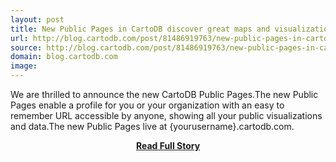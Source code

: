 ```yaml
---
layout: post
title: New Public Pages in CartoDB discover great maps and visualizations by enthusiast users and organizations
url: http://blog.cartodb.com/post/81486919763/new-public-pages-in-cartodb-discover-great-maps-and
source: http://blog.cartodb.com/post/81486919763/new-public-pages-in-cartodb-discover-great-maps-and
domain: blog.cartodb.com
image: 
---
```


<p>We are thrilled to announce the new CartoDB Public Pages.The new Public Pages enable a profile for you or your organization with an easy to remember URL accessible by anyone, showing all your public visualizations and data.The new Public Pages live at {yourusername}.cartodb.com.</p>
<center><p><a href="http://blog.cartodb.com/post/81486919763/new-public-pages-in-cartodb-discover-great-maps-and" style='padding:25px; font-sze:18px; font-weight: bold;'>Read Full Story</a></p></center>
